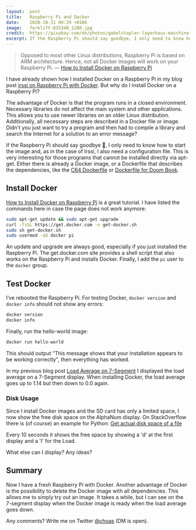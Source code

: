 ```yaml
---
layout:  post
title:   Raspberry Pi and Docker
date:    2020-10-31 09:29 +0100
image:   forklift-835340_1280.jpg
credit:  https://pixabay.com/de/photos/gabelstapler-lagerhaus-maschine-835340/
excerpt: If the Raspberry Pi should say goodbye, I only need to know how to start the Docker image.
---
```


> Opposed to most other Linux distributions, Raspberry Pi is based on ARM architecture. Hence, not all Docker images will work on your Raspberry Pi. — [How to Install Docker on Raspberry Pi](https://phoenixnap.com/kb/docker-on-raspberry-pi)

I have already shown how I installed Docker on a Raspberry Pi in my blog post [irssi on Raspberry Pi with Docker](/2020/04/18/irssi-on-raspberry-pi-with-docker/). But why do I install Docker on a Raspberry Pi?

The advantage of Docker is that the program runs in a closed environment. Necessary libraries do not affect the main system and other applications. This allows you to use newer libraries on an older Linux distribution.
Additionally, all necessary steps are described in a Docker file or image. Didn't you just want to try a program and then had to compile a library and search the Internet for a solution to an error message?

If the Raspberry Pi should say goodbye 👋, I only need to know how to start the image and, as in the case of Irssi, I also need a configuration file.
This is very interesting for those programs that cannot be installed directly via apt-get. Either there is already a Docker image, or a Dockerfile that describes the dependencies, like the [C64 Dockerfile](https://github.com/floooh/docker-c64/blob/master/Dockerfile) or [Dockerfile for Doom Book](/2020/05/16/dockerfile-for-doom-book/).

## Install Docker

[How to Install Docker on Raspberry Pi](https://phoenixnap.com/kb/docker-on-raspberry-pi) is a great tutorial. I have listed the commands here in case the page does not work anymore:

```bash
sudo apt-get update && sudo apt-get upgrade
curl -fsSL https://get.docker.com -o get-docker.sh
sudo sh get-docker.sh
sudo usermod -aG docker pi
```

An update and upgrade are always good, especially if you just installed the Raspberry Pi. The get.docker.com site provides a shell script that also works on the Raspberry Pi and installs Docker. Finally, I add the `pi` user to the `docker` group.

## Test Docker

I’ve rebooted the Raspberry Pi. For testing Docker, `docker version` and `docker info` should not show any errors:

```bash
docker version
docker info
```

Finally, run the hello-world image:

```bash
docker run hello-world
```

This should output "This message shows that your installation appears to be working correctly", then everything has worked.

In my previous blog post [Load Average on 7-Segment](https://www.larsgregori.de/2020/10/18/load-average-on-7-segment/) I displayed the load average on a 7-Segment display. When installing Docker, the load average goes up to 1.14 but then down to 0.0 again.

### Disk Usage

Since I install Docker images and the SD card has only a limited space, I now show the free disk space on the AlphaNum display. On StackOverflow there is (of course) an example for Python: [Get actual disk space of a file](https://stackoverflow.com/a/7285509)

Every 10 seconds it shows the free space by showing a 'd' at the first display and a 'l' for the Load.

What else can I display? Any ideas?

## Summary

Now I have a fresh Raspberry Pi with Docker. Another advantage of Docker is the possibility to delete the Docker image with all dependencies. This allows me to simply try out an image. It takes a while, but I can see on the 7-segment display when the Docker image is ready when the load average goes down.

Any comments? Write me on Twitter [@choas](https://twitter.com/choas) (DM is open).
